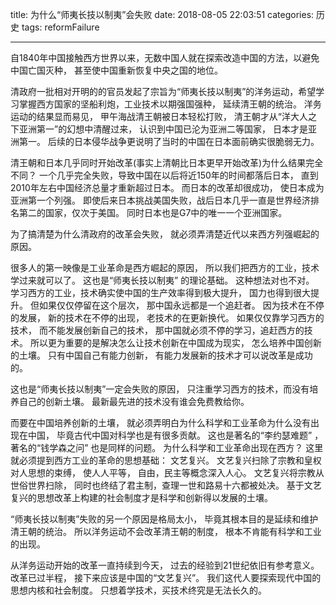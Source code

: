 title: 为什么“师夷长技以制夷”会失败
date: 2018-08-05 22:03:51
categories: 历史
tags: reformFailure
	


---
   自1840年中国接触西方世界以来，无数中国人就在探索改造中国的方法，以避免中国亡国灭种， 甚至使中国重新恢复中央之国的地位。 

   清政府一批相对开明的的官员发起了宗旨为“师夷长技以制夷”的洋务运动，希望学习掌握西方国家的坚船利炮，工业技术以期强国强种， 延续清王朝的统治。  洋务运动的结果显而易见，  甲午海战清王朝被日本轻松打败， 清王朝才从“洋大人之下亚洲第一”的幻想中清醒过来，  认识到中国已沦为亚洲二等国家，  日本才是亚洲第一。  后续的日本侵华战争更说明了当时的中国在日本面前确实很脆弱无力。  


   清王朝和日本几乎同时开始改革(事实上清朝比日本更早开始改革)为什么结果完全不同？  一个几乎完全失败，导致中国在以后将近150年的时间都落后日本，  直到2010年左右中国经济总量才重新超过日本。  而日本的改革却很成功， 使日本成为亚洲第一个列强。 即使后来日本挑战美国失败，战后日本几乎一直是世界经济排名第二的国家，仅次于美国。 同时日本也是G7中的唯一一个亚洲国家。


   为了搞清楚为什么清政府的改革会失败，  就必须弄清楚近代以来西方列强崛起的原因。 

   很多人的第一映像是工业革命是西方崛起的原因， 所以我们把西方的工业，技术学过来就可以了。  这也是“师夷长技以制夷” 的理论基础。  这种想法对也不对。  学习西方的工业，技术确实使中国的生产效率得到极大提升，  国力也得到很大提升。 但如果仅仅停留在这个层次，  那中国永远都是一个追赶者。  因为技术在不停的发展，  新的技术在不停的出现，  老技术的在更新换代。  如果仅仅靠学习西方的技术， 而不能发展创新自己的技术，  那中国就必须不停的学习，追赶西方的技术。 所以更为重要的是解决怎么让技术创新在中国成为现实，  怎么培养中国创新的土壤。  只有中国自己有能力创新， 有能力发展新的技术才可以说改革是成功的。


   这也是“师夷长技以制夷”一定会失败的原因，  只注重学习西方的技术，而没有培养自己的创新土壤。  最新最先进的技术没有谁会免费教给你。


   而要在中国培养创新的土壤， 就必须弄明白为什么科学和工业革命为什么没有出现在中国， 毕竟古代中国对科学也是有很多贡献。  这也是著名的“李约瑟难题” ， 著名的“钱学森之问” 也是同样的问题。 为什么科学和工业革命出现在西方？ 这里就必须提到西方工业的革命的思想基础：  文艺复兴。   文艺复兴扫除了宗教和皇权对人思想的束缚，  使人人平等， 自由，民主等概念深入人心。  文艺复兴将宗教从世俗世界扫除，  同时也终结了君主制，查理一世和路易十六都被处决。 基于文艺复兴的思想改革上构建的社会制度才是科学和创新得以发展的土壤。


   “师夷长技以制夷”失败的另一个原因是格局太小，  毕竟其根本目的是延续和维护清王朝的统治。  所以洋务运动不会改革清王朝的制度，   根本不肯能有科学和工业的出现。  


   从洋务运动开始的改革一直持续到今天，  过去的经验到21世纪依旧有参考意义。 改革已过半程， 接下来应该是中国的“文艺复兴”。  我们这代人要探索现代中国的思想内核和社会制度。  只想着学技术，买技术终究是无法长久的。  
  